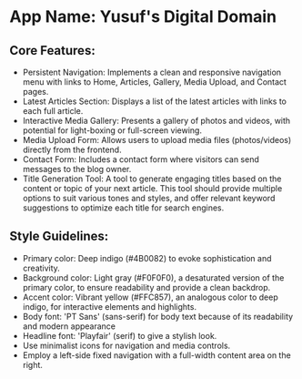 # **App Name**: Yusuf's Digital Domain

## Core Features:

- Persistent Navigation: Implements a clean and responsive navigation menu with links to Home, Articles, Gallery, Media Upload, and Contact pages.
- Latest Articles Section: Displays a list of the latest articles with links to each full article.
- Interactive Media Gallery: Presents a gallery of photos and videos, with potential for light-boxing or full-screen viewing.
- Media Upload Form: Allows users to upload media files (photos/videos) directly from the frontend.
- Contact Form: Includes a contact form where visitors can send messages to the blog owner.
- Title Generation Tool: A tool to generate engaging titles based on the content or topic of your next article. This tool should provide multiple options to suit various tones and styles, and offer relevant keyword suggestions to optimize each title for search engines.

## Style Guidelines:

- Primary color: Deep indigo (#4B0082) to evoke sophistication and creativity.
- Background color: Light gray (#F0F0F0), a desaturated version of the primary color, to ensure readability and provide a clean backdrop.
- Accent color: Vibrant yellow (#FFC857), an analogous color to deep indigo, for interactive elements and highlights.
- Body font: 'PT Sans' (sans-serif) for body text because of its readability and modern appearance
- Headline font: 'Playfair' (serif) to give a stylish look.
- Use minimalist icons for navigation and media controls.
- Employ a left-side fixed navigation with a full-width content area on the right.